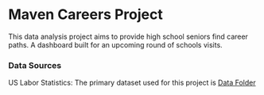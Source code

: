 # Maven Careers Project

This data analysis project aims to provide high school seniors find career paths.
A dashboard built for an upcoming round of schools visits.

### Data Sources

US Labor Statistics: The primary dataset used for this project is [Data Folder](Data)
